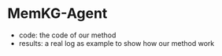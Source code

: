 # MemKG-Agent


* code: the code of our method
* results: a real log as example to show how our method work 
